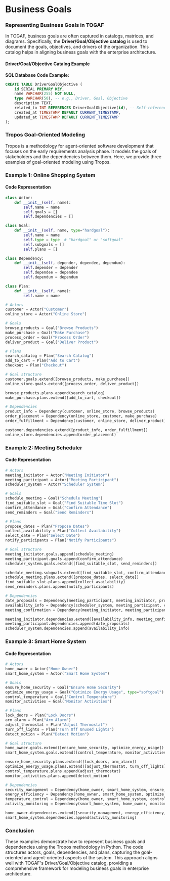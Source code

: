 # Business Goals    

### **Representing Business Goals in TOGAF**

In TOGAF, business goals are often captured in catalogs, matrices, and diagrams. Specifically, the **Driver/Goal/Objective catalog** is used to document the goals, objectives, and drivers of the organization. This catalog helps in aligning business goals with the enterprise architecture.

#### **Driver/Goal/Objective Catalog Example**

**SQL Database Code Example:**

```sql
CREATE TABLE DriverGoalObjective (
    id SERIAL PRIMARY KEY,
    name VARCHAR(255) NOT NULL,
    type VARCHAR(50), -- e.g., Driver, Goal, Objective
    description TEXT,
    related_to INT REFERENCES DriverGoalObjective(id), -- Self-referencing for hierarchical relationships
    created_at TIMESTAMP DEFAULT CURRENT_TIMESTAMP,
    updated_at TIMESTAMP DEFAULT CURRENT_TIMESTAMP
);
```

### **Tropos Goal-Oriented Modeling**

Tropos is a methodology for agent-oriented software development that focuses on the early requirements analysis phase. It models the goals of stakeholders and the dependencies between them. Here, we provide three examples of goal-oriented modeling using Tropos.

### **Example 1: Online Shopping System**

#### **Code Representation**

```python
class Actor:
    def __init__(self, name):
        self.name = name
        self.goals = []
        self.dependencies = []

class Goal:
    def __init__(self, name, type="hardgoal"):
        self.name = name
        self.type = type  # "hardgoal" or "softgoal"
        self.subgoals = []
        self.plans = []

class Dependency:
    def __init__(self, depender, dependee, dependum):
        self.depender = depender
        self.dependee = dependee
        self.dependum = dependum

class Plan:
    def __init__(self, name):
        self.name = name

# Actors
customer = Actor("Customer")
online_store = Actor("Online Store")

# Goals
browse_products = Goal("Browse Products")
make_purchase = Goal("Make Purchase")
process_order = Goal("Process Order")
deliver_product = Goal("Deliver Product")

# Plans
search_catalog = Plan("Search Catalog")
add_to_cart = Plan("Add to Cart")
checkout = Plan("Checkout")

# Goal structure
customer.goals.extend([browse_products, make_purchase])
online_store.goals.extend([process_order, deliver_product])

browse_products.plans.append(search_catalog)
make_purchase.plans.extend([add_to_cart, checkout])

# Dependencies
product_info = Dependency(customer, online_store, browse_products)
order_placement = Dependency(online_store, customer, make_purchase)
order_fulfillment = Dependency(customer, online_store, deliver_product)

customer.dependencies.extend([product_info, order_fulfillment])
online_store.dependencies.append(order_placement)
```

### **Example 2: Meeting Scheduler**

#### **Code Representation**

```python
# Actors
meeting_initiator = Actor("Meeting Initiator")
meeting_participant = Actor("Meeting Participant")
scheduler_system = Actor("Scheduler System")

# Goals
schedule_meeting = Goal("Schedule Meeting")
find_suitable_slot = Goal("Find Suitable Time Slot")
confirm_attendance = Goal("Confirm Attendance")
send_reminders = Goal("Send Reminders")

# Plans
propose_dates = Plan("Propose Dates")
collect_availability = Plan("Collect Availability")
select_date = Plan("Select Date")
notify_participants = Plan("Notify Participants")

# Goal structure
meeting_initiator.goals.append(schedule_meeting)
meeting_participant.goals.append(confirm_attendance)
scheduler_system.goals.extend([find_suitable_slot, send_reminders])

schedule_meeting.subgoals.extend([find_suitable_slot, confirm_attendance])
schedule_meeting.plans.extend([propose_dates, select_date])
find_suitable_slot.plans.append(collect_availability)
send_reminders.plans.append(notify_participants)

# Dependencies
date_proposals = Dependency(meeting_participant, meeting_initiator, propose_dates)
availability_info = Dependency(scheduler_system, meeting_participant, collect_availability)
meeting_confirmation = Dependency(meeting_initiator, meeting_participant, confirm_attendance)

meeting_initiator.dependencies.extend([availability_info, meeting_confirmation])
meeting_participant.dependencies.append(date_proposals)
scheduler_system.dependencies.append(availability_info)
```

### **Example 3: Smart Home System**

#### **Code Representation**

```python
# Actors
home_owner = Actor("Home Owner")
smart_home_system = Actor("Smart Home System")

# Goals
ensure_home_security = Goal("Ensure Home Security")
optimize_energy_usage = Goal("Optimize Energy Usage", type="softgoal")
control_temperature = Goal("Control Temperature")
monitor_activities = Goal("Monitor Activities")

# Plans
lock_doors = Plan("Lock Doors")
arm_alarm = Plan("Arm Alarm")
adjust_thermostat = Plan("Adjust Thermostat")
turn_off_lights = Plan("Turn Off Unused Lights")
detect_motion = Plan("Detect Motion")

# Goal structure
home_owner.goals.extend([ensure_home_security, optimize_energy_usage])
smart_home_system.goals.extend([control_temperature, monitor_activities])

ensure_home_security.plans.extend([lock_doors, arm_alarm])
optimize_energy_usage.plans.extend([adjust_thermostat, turn_off_lights])
control_temperature.plans.append(adjust_thermostat)
monitor_activities.plans.append(detect_motion)

# Dependencies
security_management = Dependency(home_owner, smart_home_system, ensure_home_security)
energy_efficiency = Dependency(home_owner, smart_home_system, optimize_energy_usage)
temperature_control = Dependency(home_owner, smart_home_system, control_temperature)
activity_monitoring = Dependency(smart_home_system, home_owner, monitor_activities)

home_owner.dependencies.extend([security_management, energy_efficiency, temperature_control])
smart_home_system.dependencies.append(activity_monitoring)
```

### **Conclusion**

These examples demonstrate how to represent business goals and dependencies using the Tropos methodology in Python. The code structures actors, goals, dependencies, and plans, capturing the goal-oriented and agent-oriented aspects of the system. This approach aligns well with TOGAF's Driver/Goal/Objective catalog, providing a comprehensive framework for modeling business goals in enterprise architecture.